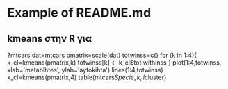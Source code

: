 # Example of README.md
## kmeans στην R  για 
?mtcars
dat=mtcars
pmatrix=scale(dat)
totwinss=c()
for (k in 1:4){
  k_cl=kmeans(pmatrix,k)
  totwinss[k] <- k_cl$tot.withinss
}
plot(1:4,totwinss,
     xlab='metablhtes',
     ylab='aytokihta')
lines(1:4,totwinss)
k_cl=kmeans(pmatrix,4)
table(mtcars$Specie,k_cl$cluster)
